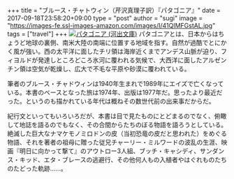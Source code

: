 +++
title = "ブルース・チャトウィン（芹沢真理子訳）『パタゴニア』"
date = 2017-09-18T23:58:20+09:00
type = "post"
author = "sugi"
image = "https://images-fe.ssl-images-amazon.com/images/I/41QIMFGstAL.jpg"
tags = ["travel"]
+++
<a href="http://www.amazon.co.jp/exec/obidos/ASIN/4309464513/chezsugi-22/ref=nosim/" name="amazletlink" target="_blank"><img src="https://images-fe.ssl-images-amazon.com/images/I/41QIMFGstAL.jpg" alt="パタゴニア (河出文庫)" style="border: none;" /></a>
パタゴニアとは、日本からはちょうど地球の裏側、南米大陸の南端に位置する地域を指す。自然が過酷でとにかく風が強い。西の太平洋に面したチリ領は海岸近くまでアンデス山脈が迫り、フィヨルドが発達しところどころ氷河に覆われる気候で、大西洋に面したアルゼンチン領は空気が乾燥し、広大で不毛な平原や砂漠に覆われている。

筆者のブルース・チャドウィンは1940年生まれで1989年にエイズで亡くなっている。本書のベースとなった旅は1974年、出版は1977年だ。思ったより最近だった。というのも描かれている年代は概ねその数世代前の出来事だからだ。

紀行文といってもいろいろだが、本書は目で見たものにとどまるのでなく、俯瞰して地誌を語るのでもなく、その合間からたちのぼる物語を語ろうとしている。絶滅した巨大なナマケモノミロドンの皮（当初恐竜の皮だと思われた）をめぐる物語、それを著者の祖母に贈った従兄チャーリー・ミルワードの波乱の生涯、映画『明日に向かって撃て』のアウトロー3人組、ブッチ・キャシディ、サンダンス・キッド、エタ・ブレースの逃避行、その他何人もの入植者やはぐれものたちのたどった軌跡……。
